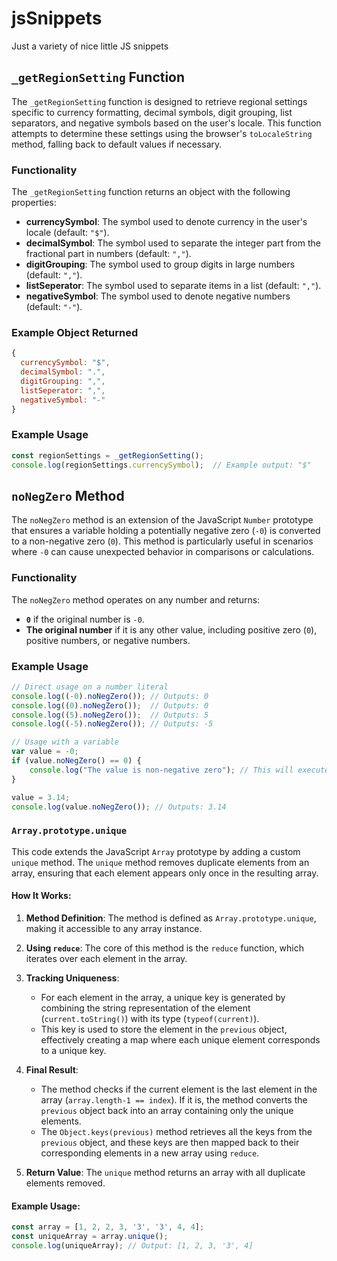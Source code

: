 # jsSnippets
Just a variety of nice little JS snippets

## `_getRegionSetting` Function

The `_getRegionSetting` function is designed to retrieve regional settings specific to currency formatting, decimal symbols, digit grouping, list separators, and negative symbols based on the user's locale. This function attempts to determine these settings using the browser's `toLocaleString` method, falling back to default values if necessary.

### Functionality

The `_getRegionSetting` function returns an object with the following properties:

- **currencySymbol**: The symbol used to denote currency in the user's locale (default: `"$"`).
- **decimalSymbol**: The symbol used to separate the integer part from the fractional part in numbers (default: `","`).
- **digitGrouping**: The symbol used to group digits in large numbers (default: `","`).
- **listSeperator**: The symbol used to separate items in a list (default: `","`).
- **negativeSymbol**: The symbol used to denote negative numbers (default: `"-"`).

### Example Object Returned
```javascript
{
  currencySymbol: "$",
  decimalSymbol: ".",
  digitGrouping: ",",
  listSeperator: ",",
  negativeSymbol: "-"
}
```

### Example Usage
```javascript
const regionSettings = _getRegionSetting();
console.log(regionSettings.currencySymbol);  // Example output: "$"
```


## `noNegZero` Method

The `noNegZero` method is an extension of the JavaScript `Number` prototype that ensures a variable holding a potentially negative zero (`-0`) is converted to a non-negative zero (`0`). This method is particularly useful in scenarios where `-0` can cause unexpected behavior in comparisons or calculations.

### Functionality

The `noNegZero` method operates on any number and returns:

- **`0`** if the original number is `-0`.
- **The original number** if it is any other value, including positive zero (`0`), positive numbers, or negative numbers.

### Example Usage

```javascript
// Direct usage on a number literal
console.log((-0).noNegZero()); // Outputs: 0
console.log((0).noNegZero());  // Outputs: 0
console.log((5).noNegZero());  // Outputs: 5
console.log((-5).noNegZero()); // Outputs: -5

// Usage with a variable
var value = -0;
if (value.noNegZero() == 0) {
    console.log("The value is non-negative zero"); // This will execute
}

value = 3.14;
console.log(value.noNegZero()); // Outputs: 3.14
```


### `Array.prototype.unique`

This code extends the JavaScript `Array` prototype by adding a custom `unique` method. The `unique` method removes duplicate elements from an array, ensuring that each element appears only once in the resulting array.

#### How It Works:

1. **Method Definition**: The method is defined as `Array.prototype.unique`, making it accessible to any array instance.

2. **Using `reduce`**: The core of this method is the `reduce` function, which iterates over each element in the array.

3. **Tracking Uniqueness**:
   - For each element in the array, a unique key is generated by combining the string representation of the element (`current.toString()`) with its type (`typeof(current)`).
   - This key is used to store the element in the `previous` object, effectively creating a map where each unique element corresponds to a unique key.

4. **Final Result**:
   - The method checks if the current element is the last element in the array (`array.length-1 == index`). If it is, the method converts the `previous` object back into an array containing only the unique elements.
   - The `Object.keys(previous)` method retrieves all the keys from the `previous` object, and these keys are then mapped back to their corresponding elements in a new array using `reduce`.

5. **Return Value**: The `unique` method returns an array with all duplicate elements removed.

#### Example Usage:

```javascript
const array = [1, 2, 2, 3, '3', '3', 4, 4];
const uniqueArray = array.unique();
console.log(uniqueArray); // Output: [1, 2, 3, '3', 4]
```
